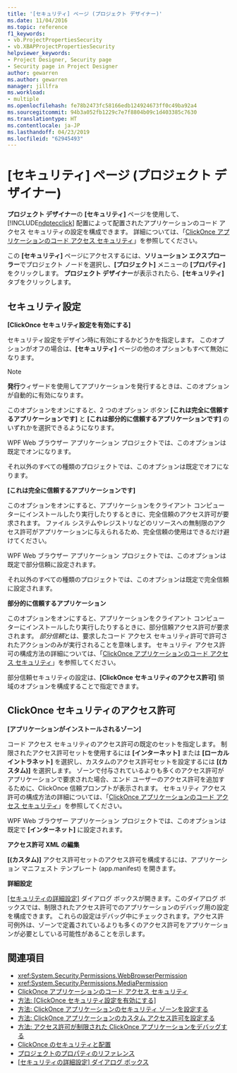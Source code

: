 ```yaml
---
title: '[セキュリティ] ページ (プロジェクト デザイナー)'
ms.date: 11/04/2016
ms.topic: reference
f1_keywords:
- vb.ProjectPropertiesSecurity
- vb.XBAPProjectPropertiesSecurity
helpviewer_keywords:
- Project Designer, Security page
- Security page in Project Designer
author: gewarren
ms.author: gewarren
manager: jillfra
ms.workload:
- multiple
ms.openlocfilehash: fe78b2473fc58166edb124924673ff0c49ba92a4
ms.sourcegitcommit: 94b3a052fb1229c7e7f8804b09c1d403385c7630
ms.translationtype: HT
ms.contentlocale: ja-JP
ms.lasthandoff: 04/23/2019
ms.locfileid: "62945493"
---
```

# <a name="security-page-project-designer"></a>[セキュリティ] ページ (プロジェクト デザイナー)

**プロジェクト デザイナー**の **[セキュリティ]** ページを使用して、[!INCLUDE[ndptecclick](../../deployment/includes/ndptecclick_md.md)] 配置によって配置されたアプリケーションのコード アクセス セキュリティの設定を構成できます。 詳細については、「[ClickOnce アプリケーションのコード アクセス セキュリティ](../../deployment/code-access-security-for-clickonce-applications.md)」を参照してください。

 この **[セキュリティ]** ページにアクセスするには、**ソリューション エクスプローラー**でプロジェクト ノードを選択し、**[プロジェクト]** メニューの **[プロパティ]** をクリックします。 **プロジェクト デザイナー**が表示されたら、**[セキュリティ]** タブをクリックします。

## <a name="security-settings"></a>セキュリティ設定

 **[ClickOnce セキュリティ設定を有効にする]**

 セキュリティ設定をデザイン時に有効にするかどうかを指定します。 このオプションがオフの場合は、**[セキュリティ]** ページの他のオプションもすべて無効になります。

> [!NOTE]
> **発行**ウィザードを使用してアプリケーションを発行するときは、このオプションが自動的に有効になります。

 このオプションをオンにすると、2 つのオプション ボタン **[これは完全に信頼するアプリケーションです]** と **[これは部分的に信頼するアプリケーションです]** のいずれかを選択できるようになります。

 WPF Web ブラウザー アプリケーション プロジェクトでは、このオプションは既定でオンになります。

 それ以外のすべての種類のプロジェクトでは、このオプションは既定でオフになります。

 **[これは完全に信頼するアプリケーションです]**

 このオプションをオンにすると、アプリケーションをクライアント コンピューターにインストールしたり実行したりするときに、完全信頼のアクセス許可が要求されます。 ファイル システムやレジストリなどのリソースへの無制限のアクセス許可がアプリケーションに与えられるため、完全信頼の使用はできるだけ避けてください。

 WPF Web ブラウザー アプリケーション プロジェクトでは、このオプションは既定で部分信頼に設定されます。

 それ以外のすべての種類のプロジェクトでは、このオプションは既定で完全信頼に設定されます。

 **部分的に信頼するアプリケーション**

 このオプションをオンにすると、アプリケーションをクライアント コンピューターにインストールしたり実行したりするときに、部分信頼アクセス許可が要求されます。 *部分信頼*とは、要求したコード アクセス セキュリティ許可で許可されたアクションのみが実行されることを意味します。 セキュリティ アクセス許可の構成方法の詳細については、「[ClickOnce アプリケーションのコード アクセス セキュリティ](../../deployment/code-access-security-for-clickonce-applications.md)」を参照してください。

 部分信頼セキュリティの設定は、**[ClickOnce セキュリティのアクセス許可]** 領域のオプションを構成することで指定できます。

## <a name="clickonce-security-permissions"></a>ClickOnce セキュリティのアクセス許可

 **[アプリケーションがインストールされるゾーン]**

 コード アクセス セキュリティのアクセス許可の既定のセットを指定します。 制限されたアクセス許可セットを使用するには **[インターネット]** または **[ローカル イントラネット]** を選択し、カスタムのアクセス許可セットを設定するには **[(カスタム)]** を選択します。 ゾーンで付与されているよりも多くのアクセス許可がアプリケーションで要求された場合、エンド ユーザーのアクセス許可を追加するために、ClickOnce 信頼プロンプトが表示されます。 セキュリティ アクセス許可の構成方法の詳細については、「[ClickOnce アプリケーションのコード アクセス セキュリティ](../../deployment/code-access-security-for-clickonce-applications.md)」を参照してください。

 WPF Web ブラウザー アプリケーション プロジェクトでは、このオプションは既定で **[インターネット]** に設定されます。

 **アクセス許可 XML の編集**

 **[(カスタム)]** アクセス許可セットのアクセス許可を構成するには、アプリケーション マニフェスト テンプレート (app.manifest) を開きます。

 **詳細設定**

 [[セキュリティの詳細設定]](../../ide/reference/advanced-security-settings-dialog-box.md) ダイアログ ボックスが開きます。このダイアログ ボックスでは、制限されたアクセス許可でのアプリケーションのデバッグ用の設定を構成できます。 これらの設定はデバッグ中にチェックされます。アクセス許可例外は、ゾーンで定義されているよりも多くのアクセス許可をアプリケーションが必要としている可能性があることを示します。

## <a name="see-also"></a>関連項目

- <xref:System.Security.Permissions.WebBrowserPermission>
- <xref:System.Security.Permissions.MediaPermission>
- [ClickOnce アプリケーションのコード アクセス セキュリティ](../../deployment/code-access-security-for-clickonce-applications.md)
- [方法: [ClickOnce セキュリティ設定を有効にする]](../../deployment/how-to-enable-clickonce-security-settings.md)
- [方法: ClickOnce アプリケーションのセキュリティ ゾーンを設定する](../../deployment/how-to-set-a-security-zone-for-a-clickonce-application.md)
- [方法: ClickOnce アプリケーションのカスタム アクセス許可を設定する](../../deployment/how-to-set-custom-permissions-for-a-clickonce-application.md)
- [方法: アクセス許可が制限された ClickOnce アプリケーションをデバッグする](../../deployment/how-to-debug-a-clickonce-application-with-restricted-permissions.md)
- [ClickOnce のセキュリティと配置](../../deployment/clickonce-security-and-deployment.md)
- [プロジェクトのプロパティのリファレンス](../../ide/reference/project-properties-reference.md)
- [[セキュリティの詳細設定] ダイアログ ボックス](../../ide/reference/advanced-security-settings-dialog-box.md)